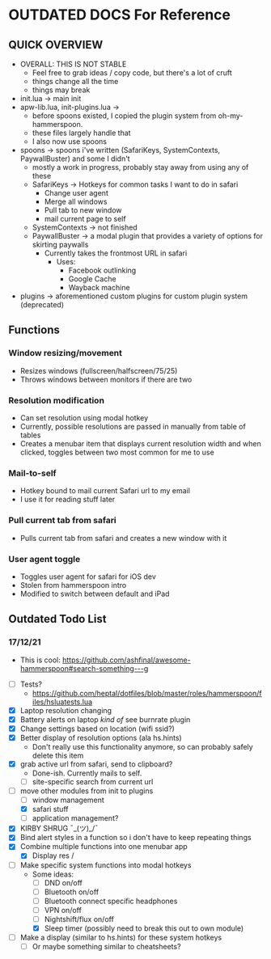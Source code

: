 
# OUTDATED DOCS For Reference

## QUICK OVERVIEW

* OVERALL: THIS IS NOT STABLE
  * Feel free to grab ideas / copy code, but there's a lot of cruft
  * things change all the time
  * things may break
* init.lua -> main init
* apw-lib.lua, init-plugins.lua ->
  * before spoons existed, I copied the plugin system from oh-my-hammerspoon. 
  * these files largely handle that
  * I also now use spoons
* spoons -> spoons i've written (SafariKeys, SystemContexts, PaywallBuster) and some I didn't
  * mostly a work in progress, probably stay away from using any of these
  * SafariKeys -> Hotkeys for common tasks I want to do in safari
    * Change user agent
    * Merge all windows
    * Pull tab to new window
    * mail current page to self
  * SystemContexts -> not finished
  * PaywallBuster -> a modal plugin that provides a variety of options for skirting paywalls
    * Currently takes the frontmost URL in safari
      * Uses:
        * Facebook outlinking
        * Google Cache
        * Wayback machine
* plugins -> aforementioned custom plugins for custom plugin system (deprecated)

## Functions

### Window resizing/movement

* Resizes windows (fullscreen/halfscreen/75/25)
* Throws windows between monitors if there are two

### Resolution modification

* Can set resolution using modal hotkey
* Currently, possible resolutions are passed in manually from table of tables
* Creates a menubar item that displays current resolution width and when clicked, toggles between two most common for me to use

### Mail-to-self

* Hotkey bound to mail current Safari url to my email
* I use it for reading stuff later

### Pull current tab from safari

* Pulls current tab from safari and creates a new window with it

### User agent toggle

* Toggles user agent for safari for iOS dev
* Stolen from hammerspoon intro
* Modified to switch between default and iPad

## Outdated Todo List

### 17/12/21

* This is cool: 
  https://github.com/ashfinal/awesome-hammerspoon#search-something---g

* [ ] Tests?
  * https://github.com/heptal/dotfiles/blob/master/roles/hammerspoon/files/hsluatests.lua
* [x] Laptop resolution changing
* [x] Battery alerts on laptop *kind* *of* see burnrate plugin
* [x] Change settings based on location (wifi ssid?)
* [x] Better display of resolution options (ala hs.hints)
  * Don't really use this functionality anymore, so can probably
    safely delete this item
* [x] grab active url from safari, send to clipboard?
  * Done-ish. Currently mails to self.
  * [ ] site-specific search from current url
* [ ] move other modules from init to plugins
  * [ ] window management
  * [x] safari stuff
  * [ ] application management?
* [x] KIRBY SHRUG ¯\_(ツ)_/¯
* [x] Bind alert styles in a function so i don't have to keep repeating things
* [x] Combine multiple functions into one menubar app
  * [x] Display res /

* [ ] Make specific system functions into modal hotkeys
  * Some ideas:
    * [ ] DND on/off
    * [ ] Bluetooth on/off
    * [ ] Bluetooth connect specific headphones
    * [ ] VPN on/off
    * [ ] Nightshift/flux on/off
    * [x] Sleep timer (possibly need to break this out to own module)
* [ ] Make a display (similar to hs.hints) for these system hotkeys
  * [ ] Or maybe something similar to cheatsheets?